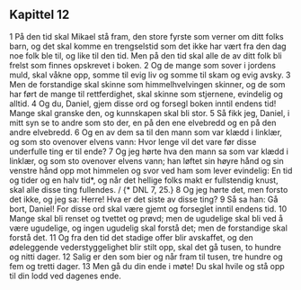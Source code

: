 ## Kapittel 12

1 På den tid skal Mikael stå fram, den store fyrste som verner om ditt folks barn, og det skal komme en trengselstid som det ikke har vært fra den dag noe folk ble til, og like til den tid. Men på den tid skal alle de av ditt folk bli frelst som finnes opskrevet i boken.
2 Og de mange som sover i jordens muld, skal våkne opp, somme til evig liv og somme til skam og evig avsky.
3 Men de forstandige skal skinne som himmelhvelvingen skinner, og de som har ført de mange til rettferdighet, skal skinne som stjernene, evindelig og alltid.
4 Og du, Daniel, gjem disse ord og forsegl boken inntil endens tid! Mange skal granske den, og kunnskapen skal bli stor.
5 Så fikk jeg, Daniel, i mitt syn se to andre som sto der, en på den ene elvebredd og en på den andre elvebredd.
6 Og en av dem sa til den mann som var klædd i linklær, og som sto ovenover elvens vann: Hvor lenge vil det vare før disse underfulle ting er til ende?
7 Og jeg hørte hva den mann sa som var klædd i linklær, og som sto ovenover elvens vann; han løftet sin høyre hånd og sin venstre hånd opp mot himmelen og svor ved ham som lever evindelig: En tid og tider og en halv tid*, og når det hellige folks makt er fullstendig knust, skal alle disse ting fullendes. / {* DNL 7, 25.}
8 Og jeg hørte det, men forsto det ikke, og jeg sa: Herre! Hva er det siste av disse ting?
9 Så sa han: Gå bort, Daniel! For disse ord skal være gjemt og forseglet inntil endens tid.
10 Mange skal bli renset og tvettet og prøvd; men de ugudelige skal bli ved å være ugudelige, og ingen ugudelig skal forstå det; men de forstandige skal forstå det.
11 Og fra den tid det stadige offer blir avskaffet, og den ødeleggende vederstyggelighet blir stilt opp, skal det gå tusen, to hundre og nitti dager.
12 Salig er den som bier og når fram til tusen, tre hundre og fem og tretti dager.
13 Men gå du din ende i møte! Du skal hvile og stå opp til din lodd ved dagenes ende.
